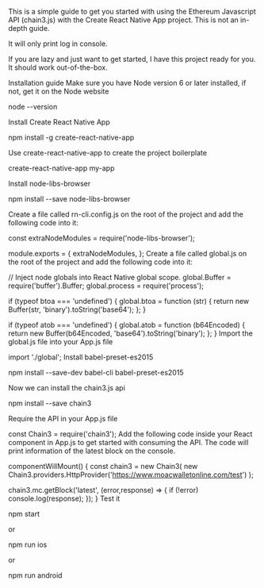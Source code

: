 This is a simple guide to get you started with using the Ethereum Javascript API (chain3.js) with the Create React Native App project. This is not an in-depth guide.

It will only print log in console.

If you are lazy and just want to get started, I have this project ready for you. It should work out-of-the-box.

Installation guide
Make sure you have Node version 6 or later installed, if not, get it on the Node website

node --version

Install Create React Native App

npm install -g create-react-native-app

Use create-react-native-app to create the project boilerplate

create-react-native-app my-app

Install node-libs-browser

npm install --save node-libs-browser

Create a file called rn-cli.config.js on the root of the project and add the following code into it:

const extraNodeModules = require('node-libs-browser');

module.exports = {
  extraNodeModules,
};
Create a file called global.js on the root of the project and add the following code into it:

// Inject node globals into React Native global scope.
global.Buffer = require('buffer').Buffer;
global.process = require('process');

if (typeof btoa === 'undefined') {
  global.btoa = function (str) {
    return new Buffer(str, 'binary').toString('base64');
  };
}

if (typeof atob === 'undefined') {
  global.atob = function (b64Encoded) {
    return new Buffer(b64Encoded, 'base64').toString('binary');
  };
}
Import the global.js file into your App.js file

import './global';
Install babel-preset-es2015

npm install --save-dev babel-cli babel-preset-es2015

Now we can install the chain3.js api

npm install --save chain3

Require the API in your App.js file

const Chain3 = require('chain3');
Add the following code inside your React component in App.js to get started with consuming the API. The code will print information of the latest block on the console.

componentWillMount() {
  const chain3 = new Chain3(
    new Chain3.providers.HttpProvider('https://www.moacwalletonline.com/test')
  );

  chain3.mc.getBlock('latest', (error,response) => {
      if (!error) 
        console.log(response);
    });
}
Test it

npm start

or

npm run ios

or

npm run android